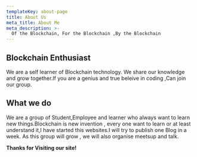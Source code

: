 ```yaml
---
templateKey: about-page
title: About Us
meta_title: About Me 
meta_description: >-
  Of the Blockchain, For the Blockchain ,By the Blockchain
---
```

## Blockchain Enthusiast
We are a self learner of Blockchain technology. We share our knowledge and grow together.If you are a genius and true beleive in coding ,Can join our group.

## What we do  
We are a group of Student,Employee and learner who always want to learn new things.Blockchain is new invention , every one want to learn or at least understand it,I have started this websites.I will try to publish one Blog in a week. As this group will grow , we will also organise meetsup and talk.



**Thanks for Visiting our site!**
